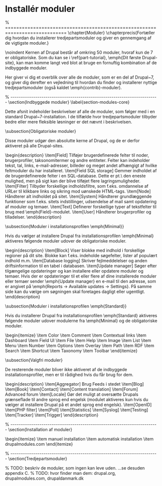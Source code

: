 # Installér moduler

% ============================================================================
\chapter{Moduler}
\chapterprecis{Fortæller dig hvordan du installerer tredjepartsmoduler og giver en gennemgang af de vigtigste moduler.}

\noindent
Kernen af Drupal består af omkring 50 moduler, hvoraf kun de 7 er obligatoriske. Som du kan se i \ref{part-tutorial}, \emph{Dit første Drupal-site}, kan man komme langt ved blot at bruge en fornuftig kombination af de indbyggede moduler.

Her giver vi dig et overblik over alle de moduler, som er en del af Drupal~7, og giver dig derefter en vejledning til hvordan du finder og installerer nyttige tredjepartsmoduler (også kaldet \emph{contrib}-moduler).

% ----------------------------------------------------------------------------
\section{Indbyggede moduler} \label{section-modules-core}

Dette afsnit indeholder beskrivelser af alle de moduler, som følger med i en standard Drupal~7-installation. I de tilfælde hvor tredjepartsmoduler tilbyder bedre eller mere fleksible løsninger er det nævnt i beskrivelsen.

\subsection{Obligatoriske moduler}

Disse moduler udgør den absolutte kerne af Drupal, og de er derfor aktiveret på alle Drupal-sites.

\begin{description}
\item[Field] Tilføjer brugerdefinerede felter til noder, brugerprofiler, taksonomitermer og andre entiteter. Felter kan indeholder tekst, tal, links, e-mail-adresser, billeder og meget andet afhængigt af hvilke feltmoduler du har installeret.
\item[Field SQL storage] Gemmer indholdet af de brugerdefinerede felter i en SQL-database. Dette er pt.\ den eneste mulighed, men på sigt kan der blive tilføjet flere lagringsmuligheder.
\item[Filter] Tilbyder forskellige indholdsfiltre, som f.eks. omdannelse af URLer til klikbare links og sikring mod uønskede HTML-tags.
\item[Node] Håndterer alt indholdet på sitet.
\item[System] Håndterer grundlæggende funktioner som f.eks. sitets indstillinger, udsendelse af mail samt opdatering af moduler og temaer.
\item[Text] Definerer forskellige typer af tekstfelter til brug med \emph{Field}-modulet.
\item[User] Håndterer brugerprofiler og tilladelser.
\end{description}

\subsection{Moduler i installationsprofilen \emph{Minimal}}

Hvis du vælger at installere Drupal fra installationsprofilen \emph{Minimal} aktiveres følgende moduler udover de obligatoriske moduler.

\begin{description}
\item[Block] Viser blokke med indhold i forskellige regioner på dit site. Blokke kan f.eks. indeholde søgefelter, lister af populært indhold m.m.
\item[Database logging] Skriver fejlmeddelelser og anden driftsinformation til en tabel i databasen.
\item[Update manager] Søger efter tilgængelige opdateringer og kan installere eller opdatere moduler og temaer. Hvis der er opdateringer til et eller flere af dine installerede moduler eller temaer sender \emph{Update manager} en e-mail til den adresse, som er angivet på \emph{Reports $\rightarrow$ Available updates $\rightarrow$ Settings}. På samme side kan du vælge om søgningen skal foretages dagligt eller ugentligt.
\end{description}

\subsection{Moduler i installationsprofilen \emph{Standard}}

Hvis du installerer Drupal fra installationsprofilen \emph{Standard} aktiveres følgende moduler udover modulerne fra \emph{Minimal} og de obligatoriske moduler.

\begin{itemize}
\item Color
\item Comment
\item Contextual links
\item Dashboard
\item Field UI
\item File
\item Help
\item Image
\item List
\item Menu
\item Number
\item Options
\item Overlay
\item Path
\item RDF
\item Search
\item Shortcut
\item Taxonomy
\item Toolbar
\end{itemize}

\subsection{Valgfri moduler}

De resterende moduler bliver ikke aktiveret af de indbyggede installationsprofiler, men er til rådighed hvis du får brug for dem.

\begin{description}
\item[Aggregator] Brug Feeds i stedet
\item[Blog]
\item[Book]
\item[Contact]
\item[Content translation]
\item[Forum] Advanced forum
\item[Locale] Gør det muligt at oversætte Drupals grænseflade til andre sprog end engelsk (modulet aktiveres kun hvis du vælger at installere Drupal på et andet sprog end engelsk).
\item[OpenID]
\item[PHP filter]
\item[Poll]
\item[Statistics]
\item[Syslog]
\item[Testing]
\item[Tracker]
\item[Trigger]
\end{description}

% ----------------------------------------------------------------------------
\section{Installation af moduler}

\begin{itemize}
\item manuel installation
\item automatisk installation
\item drupalmodules.com
\end{itemize}

% ----------------------------------------------------------------------------
\section{Tredjepartsmoduler}

% TODO: beskriv de moduler, som ingen kan leve uden. ...se desuden appendix C.
% TODO: hvor finder man dem: drupal.org, drupalmodules.com, drupaldanmark.dk
